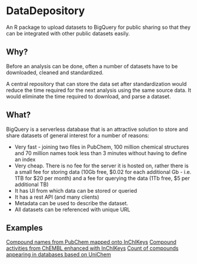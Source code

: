 # DataDepository

An R package to upload datasets to BigQuery for public sharing so that they can be integrated with other public datasets easily.

## Why?

Before an analysis can be done, often a number of datasets have to be downloaded, cleaned and standardized.

A central repository that can store the data set after standardization would reduce the time required for the next analysis using the same source data. It would eliminate the time required to download, and parse a dataset. 

## What?

BigQuery is a serverless database that is an attractive solution to store and share datasets of general interest for a number of reasons:
* Very fast - joining two files in PubChem, 100 million chemical structures and 70 million names took less than 3 minutes without having to define an index
* Very cheap. There is no fee for the server it is hosted on, rather there is a small fee for storing data (10Gb free, $0.02 for each additional Gb - i.e. 1TB for $20 per month) and a fee for querying the data (1Tb free, $5 per additional TB)
* It has UI from which data can be stored or queried
* It has a rest API (and many clients)
* Metadata can be used to describe the dataset.
* All datasets can be referenced with unique URL

## Examples
[Compound names from PubChem mapped onto InChIKeys](https://bigquery.cloud.google.com/dataset/decisive-coder-171820:dataflow_output)
[Compound activities from ChEMBL enhanced with InChIKeys](https://bigquery.cloud.google.com/dataset/decisive-coder-171820:Chembl)
[Count of compounds appearing in databases based on UniChem](https://bigquery.cloud.google.com/dataset/decisive-coder-171820:UniChem)

